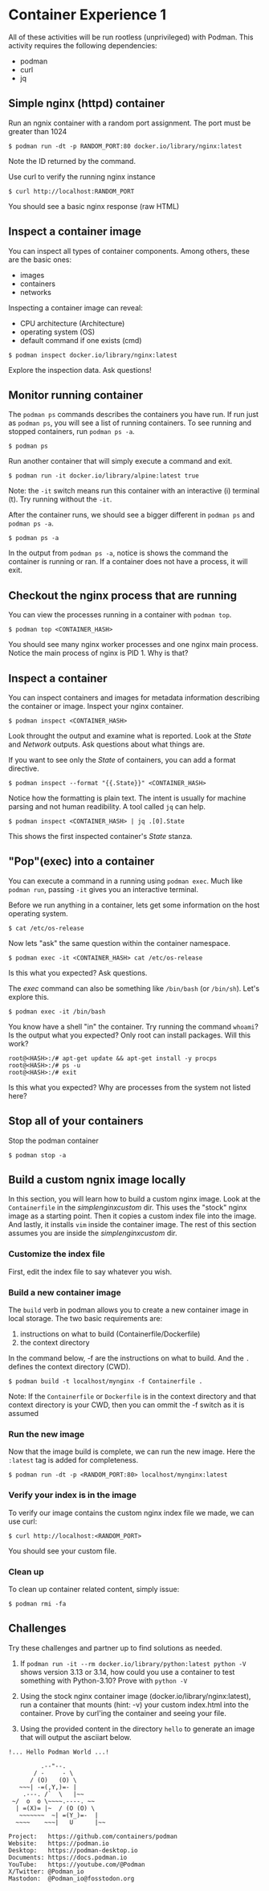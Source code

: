 # Container Experience 1

All of these activities will be run rootless (unprivileged) with Podman. This activity requires the following dependencies:

* podman
* curl
* jq

## Simple nginx (httpd) container

Run an ngnix container with a random port assignment.  The port must be greater than 1024

```console
$ podman run -dt -p RANDOM_PORT:80 docker.io/library/nginx:latest
```

Note the ID returned by the command.

Use curl to verify the running nginx instance
```console
$ curl http://localhost:RANDOM_PORT
```
You should see a basic nginx response (raw HTML)


## Inspect a container image

You can inspect all types of container components.  Among others, these are the basic ones:
* images
* containers
* networks

Inspecting a container image can reveal:
* CPU architecture (Architecture)
* operating system (OS)
* default command if one exists (cmd)

```console
$ podman inspect docker.io/library/nginx:latest
```

Explore the inspection data.  Ask questions!

## Monitor running container

The `podman ps` commands describes the containers you have run.  If run just as `podman ps`, you will see a list
of running containers.  To see running and stopped containers, run `podman ps -a`.

```console
$ podman ps
```

Run another container that will simply execute a command and exit.

```console
$ podman run -it docker.io/library/alpine:latest true
```

Note: the `-it` switch means run this container with an interactive (i) terminal (t). Try running without the `-it`.

After the container runs, we should see a bigger different in `podman ps` and `podman ps -a`.

```console
$ podman ps -a
```

In the output from `podman ps -a`, notice is shows the command the container is running or ran.  If a container does not have a process, it will exit.

## Checkout the nginx process that are running

You can view the processes running in a container with `podman top`.

```console
$ podman top <CONTAINER_HASH>
```

You should see many nginx worker processes and one nginx main process.  Notice the main process of nginx is PID 1.  Why is that?

## Inspect a container

You can inspect containers and images for metadata information describing the container or image. Inspect your nginx container.


```console
$ podman inspect <CONTAINER_HASH>
```

Look throught the output and examine what is reported. Look at the *State* and *Network* outputs.  Ask questions about what things are.

If you want to see only the *State* of containers, you can add a format directive.

```console
$ podman inspect --format "{{.State}}" <CONTAINER_HASH>
```

Notice how the formatting is plain text.  The intent is usually for machine parsing and not human readibility.  A tool called `jq` can help.

```console
$ podman inspect <CONTAINER_HASH> | jq .[0].State
```

This shows the first inspected container's *State* stanza.


## "Pop"(exec) into a container

You can execute a command in a running using `podman exec`.  Much like `podman run`, passing `-it` gives you an interactive terminal.

Before we run anything in a container, lets get some information on the host operating system.

```console
$ cat /etc/os-release
```

Now lets "ask" the same question within the container namespace.

```console
$ podman exec -it <CONTAINER_HASH> cat /etc/os-release
```

Is this what you expected? Ask questions.

The *exec* command can also be something like `/bin/bash` (or `/bin/sh`).  Let's explore this.

```console
$ podman exec -it /bin/bash
```

You know have a shell "in" the container. Try running the command `whoami`?  Is the output what you expected?  Only root can install packages.  Will this work?

```console
root@<HASH>:/# apt-get update && apt-get install -y procps
root@<HASH>:/# ps -u
root@<HASH>:/# exit
```

Is this what you expected?  Why are processes from the system not listed here?


## Stop all of your containers

Stop the podman container

```console
$ podman stop -a
```


## Build a custom ngnix image locally

In this section, you will learn how to build a custom nginx image. Look at the `Containerfile` in the *simplenginxcustom* dir.  This uses the "stock" nginx image as a starting point. Then it copies a custom index file into the image.  And lastly, it installs `vim` inside the container image.  The rest of this section assumes you are inside the *simplenginxcustom* dir.

### Customize the index file

First, edit the index file to say whatever you wish.

### Build a new container image

The `build` verb in podman allows you to create a new container image in local storage. The two basic requirements are:

1. instructions on what to build (Containerfile/Dockerfile)
1. the context directory 

In the command below, -f are the instructions on what to build.  And the `.` defines the context directory (CWD).


```console
$ podman build -t localhost/mynginx -f Containerfile .
```

Note: If the `Containerfile` or `Dockerfile` is in the context directory and that context directory is your CWD, then you can ommit the -f
switch as it is assumed

### Run the new image

Now that the image build is complete, we can run the new image.  Here the `:latest` tag is added for completeness.

```console
$ podman run -dt -p <RANDOM_PORT:80> localhost/mynginx:latest
```

### Verify your index is in the image

To verify our image contains the custom nginx index file we made, we can use curl:

```console
$ curl http://localhost:<RANDOM_PORT>
```

You should see your custom file.

### Clean up
 
 To clean up container related content, simply issue:

```console
$ podman rmi -fa
```


## Challenges

Try these challenges and partner up to find solutions as needed.

1. If `podman run -it --rm docker.io/library/python:latest python -V` shows version 3.13 or 3.14, how could you use a container to test something with Python-3.10?  Prove with `python -V`

1. Using the stock nginx container image (docker.io/library/nginx:latest), run a container that mounts (hint: -v) 
 your custom index.html into the container.  Prove by curl'ing the container and seeing your file.

1. Using the provided content in the directory `hello` to generate an image that will output the asciiart below.

```
!... Hello Podman World ...!

         .--"--.           
       / -     - \         
      / (O)   (O) \        
   ~~~| -=(,Y,)=- |         
    .---. /`  \   |~~      
 ~/  o  o \~~~~.----. ~~   
  | =(X)= |~  / (O (O) \   
   ~~~~~~~  ~| =(Y_)=-  |   
  ~~~~    ~~~|   U      |~~ 

Project:   https://github.com/containers/podman
Website:   https://podman.io
Desktop:   https://podman-desktop.io
Documents: https://docs.podman.io
YouTube:   https://youtube.com/@Podman
X/Twitter: @Podman_io
Mastodon:  @Podman_io@fosstodon.org
```
